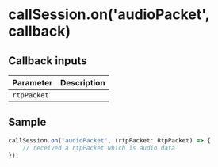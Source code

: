 # callSession.on('audioPacket', callback)

## Callback inputs

| Parameter   | Description |
| ----------- | ----------- |
| `rtpPacket` |             |

## Sample

```ts
callSession.on("audioPacket", (rtpPacket: RtpPacket) => {
	// received a rtpPacket which is audio data
});
```
